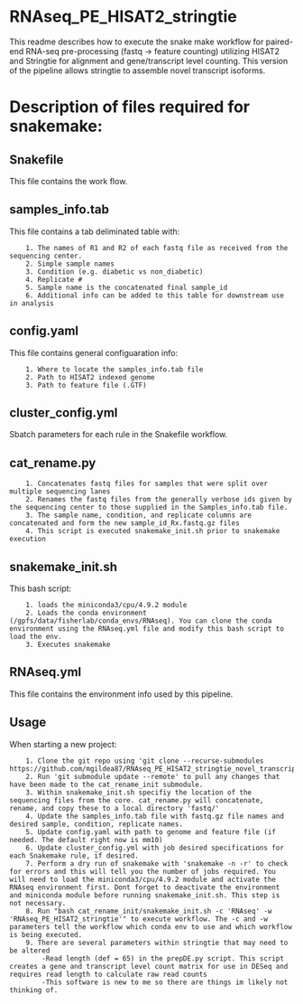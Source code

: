 # RNAseq_PE_HISAT2_stringtie
This readme describes how to execute the snake make workflow for paired-end RNA-seq pre-processing (fastq -> feature counting) utilizing HISAT2 and Stringtie for alignment and gene/transcript
level counting. This version of the pipeline allows stringtie to assemble novel transcript isoforms.

# Description of files required for snakemake:

## Snakefile
This file contains the work flow.
## samples_info.tab 
This file contains a tab deliminated table with:

		1. The names of R1 and R2 of each fastq file as received from the sequencing center. 
		2. Simple sample names
		3. Condition (e.g. diabetic vs non_diabetic)
		4. Replicate #
		5. Sample name is the concatenated final sample_id 
		6. Additional info can be added to this table for downstream use in analysis
## config.yaml
This file contains general configuaration info:

		1. Where to locate the samples_info.tab file
		2. Path to HISAT2 indexed genome
		3. Path to feature file (.GTF)
## cluster_config.yml
Sbatch parameters for each rule in the Snakefile workflow.
## cat_rename.py
		1. Concatenates fastq files for samples that were split over multiple sequencing lanes
		2. Renames the fastq files from the generally verbose ids given by the sequencing center to those supplied in the Samples_info.tab file.
		3. The sample name, condition, and replicate columns are concatenated and form the new sample_id_Rx.fastq.gz files
		4. This script is executed snakemake_init.sh prior to snakemake execution
## snakemake_init.sh
This bash script:

		1. loads the miniconda3/cpu/4.9.2 module
		2. Loads the conda environment (/gpfs/data/fisherlab/conda_envs/RNAseq). You can clone the conda environment using the RNAseq.yml file and modify this bash script to load the env.
		3. Executes snakemake
## RNAseq.yml
This file contains the environment info used by this pipeline. 

## Usage
When starting a new project:

		1. Clone the git repo using 'git clone --recurse-submodules https://github.com/mgildea87/RNAseq_PE_HISAT2_stringtie_novel_transcripts.git'
		2. Run 'git submodule update --remote' to pull any changes that have been made to the cat_rename_init submodule.
		3. Within snakemake_init.sh specifiy the location of the sequencing files from the core. cat_rename.py will concatenate, rename, and copy these to a local directory 'fastq/' 
		4. Update the samples_info.tab file with fastq.gz file names and desired sample, condition, replicate names.
		5. Update config.yaml with path to genome and feature file (if needed. The default right now is mm10)
		6. Update cluster_config.yml with job desired specifications for each Snakemake rule, if desired.
		7. Perform a dry run of snakemake with 'snakemake -n -r' to check for errors and this will tell you the number of jobs required. You will need to load the miniconda3/cpu/4.9.2 module and activate the RNAseq environment first. Dont forget to deactivate the environment and miniconda module before running snakemake_init.sh. This step is not necessary.
		8. Run "bash cat_rename_init/snakemake_init.sh -c 'RNAseq' -w 'RNAseq_PE_HISAT2_stringtie'" to execute workflow. The -c and -w parameters tell the workflow which conda env to use and which workflow is being executed.
		9. There are several parameters within stringtie that may need to be altered
			-Read length (def = 65) in the prepDE.py script. This script creates a gene and transcript level count matrix for use in DESeq and requires read length to calculate raw read counts
			-This software is new to me so there are things im likely not thinking of.



